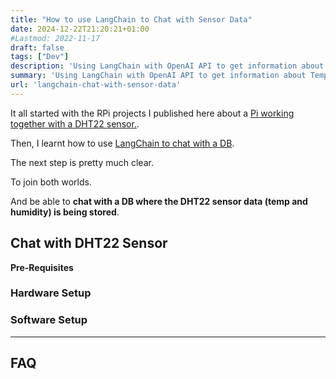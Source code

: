 ```yaml
---
title: "How to use LangChain to Chat with Sensor Data"
date: 2024-12-22T21:20:21+01:00
#Lastmod: 2022-11-17
draft: false
tags: ["Dev"]
description: 'Using LangChain with OpenAI API to get information about Temperature and Humidity of a DHT22 sensor'
summary: 'Using LangChain with OpenAI API to get information about Temperature and Humidity of a DHT22 sensor'
url: 'langchain-chat-with-sensor-data'
---
```




It all started with the RPi projects I published here about a [Pi working together with a DHT22 sensor.](https://jalcocert.github.io/RPi/posts/rpi-iot-dht11-influxdb/).

Then, I learnt how to use [LangChain to chat with a DB](https://jalcocert.github.io/JAlcocerT/how-to-chat-with-your-data/#chat-with-a-db-with-langchain).

The next step is pretty much clear.

To join both worlds.

And be able to **chat with a DB where the DHT22 sensor data (temp and humidity) is being stored**.

## Chat with DHT22 Sensor

**Pre-Requisites**

### Hardware Setup

### Software Setup



---

## FAQ